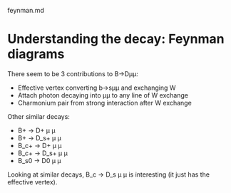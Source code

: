 feynman.md
# Understanding the decay: Feynman diagrams

There seem to be 3 contributions to B→Dμμ:

- Effective vertex converting b→sμμ and exchanging W
- Attach photon decaying into μμ to any line of W exchange
- Charmonium pair from strong interaction after W exchange

Other similar decays:

- B+   → D+   μ μ
- B+   → D_s+ μ μ
- B_c+ → D+   μ μ
- B_c+ → D_s+ μ μ
- B_s0 → D0   μ μ

Looking at similar decays, B_c → D_s μ μ is interesting (it just has the effective vertex).

